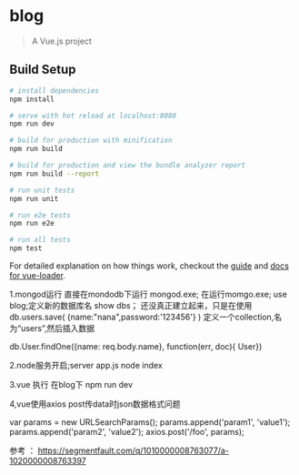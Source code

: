 # blog

> A Vue.js project

## Build Setup

``` bash
# install dependencies
npm install

# serve with hot reload at localhost:8080
npm run dev

# build for production with minification
npm run build

# build for production and view the bundle analyzer report
npm run build --report

# run unit tests
npm run unit

# run e2e tests
npm run e2e

# run all tests
npm test
```

For detailed explanation on how things work, checkout the [guide](http://vuejs-templates.github.io/webpack/) and [docs for vue-loader](http://vuejs.github.io/vue-loader).

1.mongod运行
 直接在mondodb下运行 mongod.exe;
 在运行momgo.exe;
use blog;定义新的数据库名
show dbs； 还没真正建立起来，只是在使用
db.users.save( {name:"nana",password:'123456'} )  定义一个collection,名为“users”,然后插入数据



db.User.findOne({name: req.body.name}, function(err, doc){ User})




2.node服务开启;server app.js
node index

3.vue 执行  在blog下
  npm run dev


4,vue使用axios post传data时json数据格式问题

var params = new URLSearchParams();
params.append('param1', 'value1');
params.append('param2', 'value2');
axios.post('/foo', params);

参考 ： https://segmentfault.com/q/1010000008763077/a-1020000008763397

